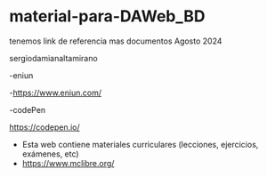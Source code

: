 # material-para-DAWeb_BD
tenemos link de referencia mas documentos Agosto 2024

sergiodamianaltamirano

-eniun

-https://www.eniun.com/

-codePen

https://codepen.io/

- Esta web contiene materiales curriculares (lecciones, ejercicios, exámenes, etc)
- https://www.mclibre.org/

